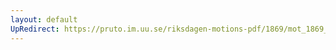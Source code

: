 ```yaml
---
layout: default
UpRedirect: https://pruto.im.uu.se/riksdagen-motions-pdf/1869/mot_1869__ak__288/mot_1869__ak__288-002.pdf
---
```


